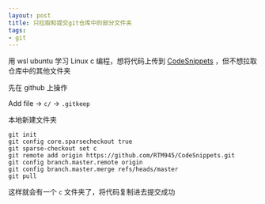 ```yaml
---
layout: post
title: 只拉取和提交git仓库中的部分文件夹
tags: 
- git
---  
```


用 wsl ubuntu 学习 Linux c 编程，想将代码上传到 [CodeSnippets](https://github.com/RTM945/CodeSnippets) ，但不想拉取仓库中的其他文件夹

先在 github 上操作

Add file ->  `c/` -> `.gitkeep`

本地新建文件夹
```
git init
git config core.sparsecheckout true
git sparse-checkout set c
git remote add origin https://github.com/RTM945/CodeSnippets.git
git config branch.master.remote origin
git config branch.master.merge refs/heads/master
git pull
```
这样就会有一个 `c` 文件夹了，将代码复制进去提交成功

